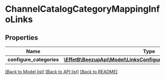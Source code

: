 # ChannelCatalogCategoryMappingInfoLinks

## Properties
Name | Type | Description | Notes
------------ | ------------- | ------------- | -------------
**configure_categories** | [**\EffetB\BeezupApi\Model\LinksConfigureChannelCatalogCategoryLink**](LinksConfigureChannelCatalogCategoryLink.md) |  | [optional] 

[[Back to Model list]](../README.md#documentation-for-models) [[Back to API list]](../README.md#documentation-for-api-endpoints) [[Back to README]](../README.md)


